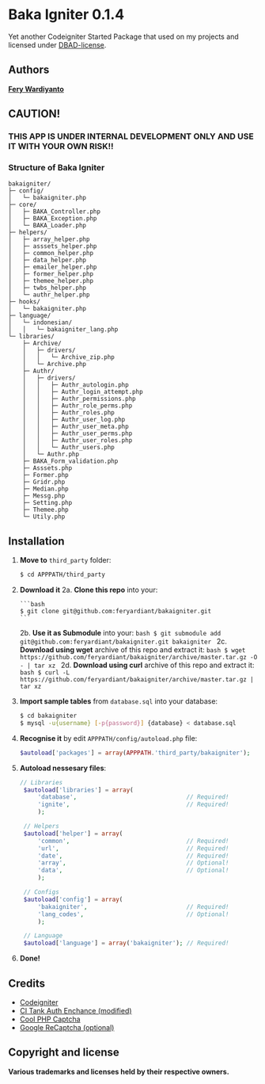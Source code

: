 # Baka Igniter 0.1.4

Yet another Codeigniter Started Package that used on my projects and licensed under [DBAD-license](http://dbad-license.org).

## Authors

**[Fery Wardiyanto](http://github.com/feryardiant)**

## CAUTION!

### THIS APP IS UNDER INTERNAL DEVELOPMENT ONLY AND USE IT WITH YOUR OWN RISK!!

### Structure of Baka Igniter

```
bakaigniter/
├─ config/
│   └─ bakaigniter.php
├─ core/
│   ├─ BAKA_Controller.php
│   ├─ BAKA_Exception.php
│   └─ BAKA_Loader.php
├─ helpers/
│   ├─ array_helper.php
│   ├─ asssets_helper.php
│   ├─ common_helper.php
│   ├─ data_helper.php
│   ├─ emailer_helper.php
│   ├─ former_helper.php
│   ├─ themee_helper.php
│   ├─ twbs_helper.php
│   └─ authr_helper.php
├─ hooks/
│   └─ bakaigniter.php
├─ language/
│   └─ indonesian/
│   │   └─ bakaigniter_lang.php
└─ libraries/
    ├─ Archive/
    │   ├─ drivers/
    │   │   └─ Archive_zip.php
    │   └─ Archive.php
    ├─ Authr/
    │   ├─ drivers/
    │   │   ├─ Authr_autologin.php
    │   │   ├─ Authr_login_attempt.php
    │   │   ├─ Authr_permissions.php
    │   │   ├─ Authr_role_perms.php
    │   │   ├─ Authr_roles.php
    │   │   ├─ Authr_user_log.php
    │   │   ├─ Authr_user_meta.php
    │   │   ├─ Authr_user_perms.php
    │   │   ├─ Authr_user_roles.php
    │   │   └─ Authr_users.php
    │   └─ Authr.php
    ├─ BAKA_Form_validation.php
    ├─ Asssets.php
    ├─ Former.php
    ├─ Gridr.php
    ├─ Median.php
    ├─ Messg.php
    ├─ Setting.php
    ├─ Themee.php
    └─ Utily.php
```

## Installation

1. **Move to** `third_party` folder:

   ```bash
   $ cd APPPATH/third_party
   ```

2. **Download it**
    2a. **Clone this repo** into your:

       ```bash
       $ git clone git@github.com:feryardiant/bakaigniter.git
       ```

    2b. **Use it as Submodule** into your:
       ```bash
       $ git submodule add git@github.com:feryardiant/bakaigniter.git bakaigniter
       ```
    2c. **Download using wget** archive of this repo and extract it:
       ```bash
       $ wget https://github.com/feryardiant/bakaigniter/archive/master.tar.gz -O - | tar xz
       ```
    2d. **Download using curl** archive of this repo and extract it:
       ```bash
       $ curl -L https://github.com/feryardiant/bakaigniter/archive/master.tar.gz | tar xz
       ```
3. **Import sample tables** from `database.sql` into your database:
   ```bash
   $ cd bakaigniter
   $ mysql -u{username} [-p{password}] {database} < database.sql
   ```
4. **Recognise it** by edit `APPPATH/config/autoload.php` file:
   ```php
   $autoload['packages'] = array(APPPATH.'third_party/bakaigniter');
   ```
5. **Autoload nessesary files**:
   ```php
   // Libraries
    $autoload['libraries'] = array(
        'database',                               // Required!
        'ignite',                                 // Required!
        );

    // Helpers
    $autoload['helper'] = array(
        'common',                                 // Required!
        'url',                                    // Required!
        'date',                                   // Required!
        'array',                                  // Optional!
        'data',                                   // Optional!
        );

    // Configs
    $autoload['config'] = array(
        'bakaigniter',                            // Required!
        'lang_codes',                             // Optional!
        );

    // Language
    $autoload['language'] = array('bakaigniter'); // Required!
   ```
6. **Done!**

## Credits

+ [Codeigniter](http://ellislab.com/codeigniter)
+ [CI Tank Auth Enchance (modified)](http://github.com/TankAuth/Tank-Auth/tree/enchance)
+ [Cool PHP Captcha](https://code.google.com/p/cool-php-captcha/)
+ [Google ReCaptcha (optional)](http://recaptcha.net/plugins/php/)

## Copyright and license

**Various trademarks and licenses held by their respective owners.**